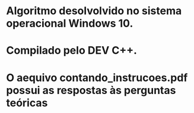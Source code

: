 # Algoritmo desolvolvido no sistema operacional Windows 10.
# Compilado pelo DEV C++.
# O aequivo contando_instrucoes.pdf possui as respostas às perguntas teóricas

